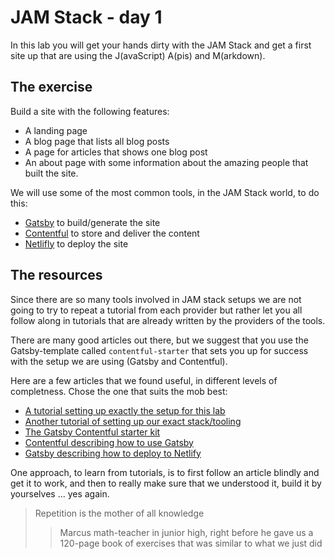 # JAM Stack - day 1

In this lab you will get your hands dirty with the JAM Stack and get a first site up that are using the J(avaScript) A(pis) and M(arkdown).

## The exercise

Build a site with the following features:

* A landing page
* A blog page that lists all blog posts
* A page for articles that shows one blog post
* An about page with some information about the amazing people that built the site.

We will use some of the most common tools, in the JAM Stack world, to do this:

* [Gatsby](https://www.gatsbyjs.org/)  to build/generate the site
* [Contentful](https://www.contentful.com/) to store and deliver the content
* [Netlifly](https://www.netlify.com/) to deploy the site

## The resources

Since there are so many tools involved in JAM stack setups we are not going to try to repeat a tutorial from each provider but rather let you all follow along in tutorials that are already written by the providers of the tools.

There are many good articles out there, but we suggest that you use the Gatsby-template called `contentful-starter` that sets you up for success with the setup we are using (Gatsby and Contentful).

Here are a few articles that we found useful, in different levels of completness. Chose the one that suits the mob best:

* [A tutorial setting up exactly the setup for this lab](https://alligator.io/gatsbyjs/gatsby-contentful-netlify/)
* [Another tutorial of setting up our exact stack/tooling](https://itnext.io/content-management-with-gatsby-netlify-and-contentful-70f03de41602)
* [The Gatsby Contentful starter kit](https://www.gatsbyjs.org/starters/TRamos5/gatsby-contentful-starter/)
* [Contentful describing how to use Gatsby](https://www.contentful.com/r/knowledgebase/gatsbyjs-and-contentful-in-five-minutes/)
* [Gatsby describing how to deploy to Netlify](https://www.gatsbyjs.org/docs/deploying-to-netlify/)

One approach, to learn from tutorials, is to first follow an article blindly and get it to work, and then to really make sure that we understood it, build it by yourselves ... yes again.

> Repetition is the mother of all knowledge
>
> > Marcus math-teacher in junior high, right before he gave us a 120-page book of exercises that was similar to what we just did

